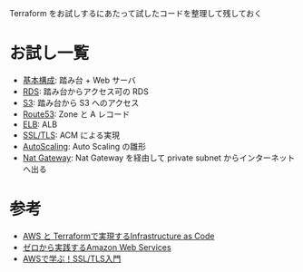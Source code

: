 Terraform をお試しするにあたって試したコードを整理して残しておく

# お試し一覧

- [基本構成](https://github.com/you1025/terraform_aws_sample/tree/main/01.base): 踏み台 + Web サーバ
- [RDS](https://github.com/you1025/terraform_aws_sample/tree/main/02.rds): 踏み台からアクセス可の RDS
- [S3](https://github.com/you1025/terraform_aws_sample/tree/main/03.s3): 踏み台から S3 へのアクセス
- [Route53](https://github.com/you1025/terraform_aws_sample/tree/main/04.route53): Zone と A レコード
- [ELB](https://github.com/you1025/terraform_aws_sample/tree/main/05.elb): ALB
- [SSL/TLS](https://github.com/you1025/terraform_aws_sample/tree/main/06.tls): ACM による実現
- [AutoScaling](https://github.com/you1025/terraform_aws_sample/tree/main/07.auto_scaling): Auto Scaling の雛形
- [Nat Gateway](https://github.com/you1025/terraform_aws_sample/tree/main/08.nat_gateway): Nat Gateway を経由して private subnet からインターネットへ出る

# 参考

- [AWS と Terraformで実現するInfrastructure as Code](https://www.udemy.com/course/iac-with-terraform/)
- [ゼロから実践するAmazon Web Services](https://www.udemy.com/course/aws-and-infra/)
- [AWSで学ぶ！SSL/TLS入門](https://www.udemy.com/course/ssltls-q/)
